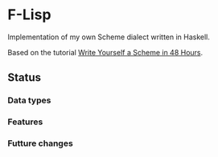 # F-Lisp 

Implementation of my own Scheme dialect written in Haskell.

Based on the tutorial [Write Yourself a Scheme in 48 Hours](https://en.wikibooks.org/wiki/Write_Yourself_a_Scheme_in_48_Hours).

## Status

### Data types

### Features

### Futture changes

